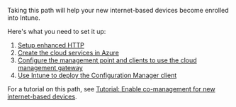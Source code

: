 Taking this path will help your new internet-based devices become enrolled into Intune.

Here's what you need to set it up:

1. [Setup enhanced HTTP](/mem/configmgr/core/plan-design/hierarchy/enhanced-http.md)  
2. [Create the cloud services in Azure](/mem/configmgr/core/servers/deploy/configure/azure-services-wizard.md)  
3. [Configure the management point and clients to use the cloud management gateway](/mem/configmgr/core/clients/manage/cmg/setup-cloud-management-gateway.md)  
4. [Use Intune to deploy the Configuration Manager client](/mem/configmgr/comanage/how-to-prepare-Win10.md)  

For a tutorial on this path, see [Tutorial: Enable co-management for new internet-based devices](/mem/configmgr/comanage/tutorial-co-manage-new-devices.md).